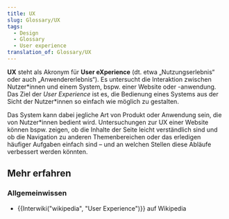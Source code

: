```yaml
---
title: UX
slug: Glossary/UX
tags:
  - Design
  - Glossary
  - User experience
translation_of: Glossary/UX
---
```

**UX** steht als Akronym für **User eXperience** (dt. etwa „Nutzungserlebnis“ oder auch „Anwendererlebnis“). Es untersucht die Interaktion zwischen Nutzer\*innen und einem System, bspw. einer Website oder -anwendung. Das Ziel der _User Experience_ ist es, die Bedienung eines Systems aus der Sicht der Nutzer\*innen so einfach wie möglich zu gestalten.

Das System kann dabei jegliche Art von Produkt oder Anwendung sein, die von Nutzer\*innen bedient wird. Untersuchungen zur UX einer Website können bspw. zeigen, ob die Inhalte der Seite leicht verständlich sind und ob die Navigation zu anderen Themenbereichen oder das erledigen häufiger Aufgaben einfach sind – und an welchen Stellen diese Abläufe verbessert werden könnten.

## Mehr erfahren

### Allgemeinwissen

- {{Interwiki("wikipedia", "User Experience")}} auf Wikipedia
